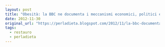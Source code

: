 ```yaml
---
layout: post
title: "Obesità: la BBC ne documenta i meccanismi economici, politici e scientifici!"
date: 2012-11-30
original_url: "https://perladieta.blogspot.com/2012/11/la-bbc-documenta-nel-2012-i-meccanismi.html"
tags:
  - restauro
  - perladieta
---
```



